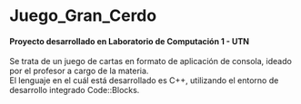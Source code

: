 # Juego_Gran_Cerdo

#### Proyecto desarrollado en Laboratorio de Computación 1 - UTN 
Se trata de un juego de cartas en formato de aplicación de consola, ideado por el profesor a cargo de la materia. <br/>
El lenguaje en el cuál está desarrollado es C++, utilizando el entorno de desarrollo integrado Code::Blocks.
